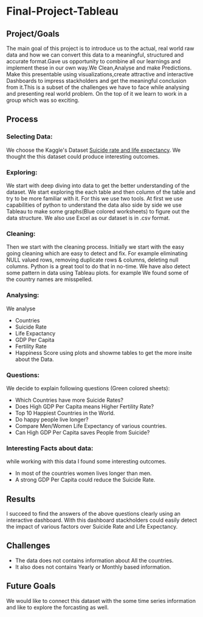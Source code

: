 # Final-Project-Tableau

## Project/Goals
The main goal of this project is to introduce us to the actual, real world raw data and how we can convert this data to a meaningful, structured and accurate format.Gave us opportunity to combine all our learnings and implement these in our own way.We Clean,Analyse and make Predictions.
Make this presentable using visualizations,create attractive and interactive Dashboards to impress stackholders and get the meaningful conclusion from it.This is a subset of the challenges we have to face while analysing and presenting real world problem. On the top of it we learn to work in a group which was so exciting.

## Process
### Selecting Data: 
We choose the Kaggle's Dataset [Suicide rate and life expectancy](https://www.kaggle.com/datasets/marshuu/suicide-rate-and-life-expectancy). We thought the this dataset could produce interesting outcomes.
### Exploring: 
We start with deep diving into data to get the better understanding of the dataset. We start exploring the each table and then column of the table and try to be more familiar with it. For this we use two tools. At first we use capabilities of python to understand the data also side by side we use Tableau to make some graphs(Blue colored worksheets) to figure out the data structure. We also use Excel as our dataset is in .csv format.
### Cleaning:
Then we start with the cleaning process. Initially we start with the easy going cleaning which are easy to detect and fix. For example eliminating NULL valued rows, removing duplicate rows & columns, deleting null columns. Python is a great tool to do that in no-time. We have also detect some pattern in data using Tableau plots. for example We found some of the country names are misspelled.
### Analysing:
We analyse 
  - Countries 
  - Suicide Rate
  - Life Expactancy
  - GDP Per Capita
  - Fertility Rate
  - Happiness Score
  using plots and showme tables to get the more insite about the Data.
### Questions:
We decide to explain following questions (Green colored sheets):
 - Which Countries have more Suicide Rates?
 - Does High GDP Per Capita means Higher Fertility Rate?
 - Top 10 Happiest Countries in the World.
 - Do happy people live longer?
 - Compare Men/Women Life Expectancy of various countries.
 - Can High GDP Per Capita saves People from Suicide?
### Interesting Facts about data:
while working with this data I found some interesting outcomes.
- In most of the countries women lives longer than men.
- A strong GDP Per Capita could reduce the Suicide Rate.

## Results
I succeed to find the answers of the above questions clearly using an interactive dashboard. With this dashboard stackholders could easily detect the impact of various factors over Suicide Rate and Life Expectancy.

## Challenges 
- The data does not contains information about All the countries.
- It also does not contains Yearly or Monthly based information.

## Future Goals
We would like to connect this dataset with the some time series information and like to explore the forcasting as well.
